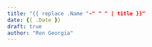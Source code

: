 ```yaml
---
title: "{{ replace .Name "-" " " | title }}"
date: {{ .Date }}
draft: true
author: "Ron Georgia"
---
```


